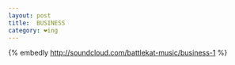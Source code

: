 ```yaml
---
layout: post
title:  BUSINESS
category: ❤ing
---
```


{% embedly http://soundcloud.com/battlekat-music/business-1 %}